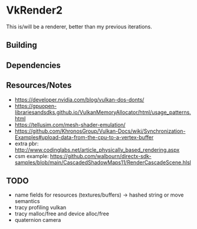 # VkRender2

This is/will be a renderer, better than my previous iterations.

## Building

## Dependencies

## Resources/Notes

- <https://developer.nvidia.com/blog/vulkan-dos-donts/>
- <https://gpuopen-librariesandsdks.github.io/VulkanMemoryAllocator/html/usage_patterns.html>
- <https://tellusim.com/mesh-shader-emulation/>
- <https://github.com/KhronosGroup/Vulkan-Docs/wiki/Synchronization-Examples#upload-data-from-the-cpu-to-a-vertex-buffer>
- extra pbr: <http://www.codinglabs.net/article_physically_based_rendering.aspx>
- csm example: <https://github.com/walbourn/directx-sdk-samples/blob/main/CascadedShadowMaps11/RenderCascadeScene.hlsl>

## TODO

- name fields for resources (textures/buffers) -> hashed string or move semantics
- tracy profiling vulkan
- tracy malloc/free and device alloc/free
- quaternion camera
